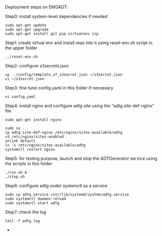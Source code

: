 Deployment steps on EMGADT:

Step0: install system-level dependencies if needed
```
sudo apt-get update
sudo apt-get upgrade
sudo apt-get install git pip virtualenv zip
```

Step1: create virtual env and install reqs into it using reset-env.sh script in the upper folder
```
../reset-env.sh
```
Step2: configure s3secrets.json
```
cp ../config/template_of_s3secret.json ~/s3secret.json
vi ~/s3secret.json
```
Step3: fine tune config.yaml in this folder if necessary
```
vi config.yaml
```
Step4: install nginx and configure adtg site using the "adtg.site-def-nginx" file 
```
sudo apt-get install nginx

sudo su -
cp adtg.site-def-nginx /etc/nginx/sites-available/adtg
cd /etc/nginx/sites-enabled
unlink default
ln -s /etc/nginx/sites-available/adtg
systemctl restart nginx
```
Step5: for testing purpose, launch and stop the ADTGenerator service using the scripts in this folder
```
./run.sh &
./stop.sh
```
Step6: configure adtg under systemctl as a service
```
sudo cp adtg.service /usr/lib/systemd/system/adtg.service
sudo systemctl daemon-reload
sudo systemctl start adtg
```
Step7: check the log
```
tail -f adtg.log
```

- 
